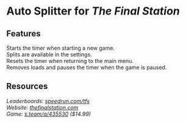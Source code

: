 # Auto Splitter for ***The Final Station***
## Features
Starts the timer when starting a new game.  
Splits are available in the settings.  
Resets the timer when returning to the main menu.  
Removes loads and pauses the timer when the game is paused.

## Resources
*Leaderboards: [speedrun.com/tfs](https://speedrun.com/tfs)*  
*Website: [thefinalstation.com](https://thefinalstation.com)*  
*Game: [s.team/a/435530](https://s.team/a/435530) ($14.99)*